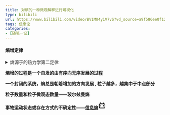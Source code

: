 ```yaml
---
title: 对熵的一种微观解释进行可视化
type: bilibili
url: https://www.bilibili.com/video/BV1MU4y1V7vS?vd_source=a9f586ee0f1226cd479b50e1f04dcaea
tags: 信息论
categories:
- [随笔一记] 
---
```


####  熵增定律

<details>
<summary>熵源于的热力学第二定律</summary>

- 热量不能自发地从低温物体转移到高温物体（克劳修斯）
- 不可能从单一热源取热使之完全转换为有用的功而不产生其他影响 (开尔文)</details>

**熵增的过程是一个自发的由有序向无序发展的过程**

**一个封闭的系统，熵总是朝着增加的方向发展 , 粒子越多，越集中于中点部分**

**粒子数量和粒子微观态数量——玻尔兹曼熵**

**事物运动状态或存在方式的不确定性——[信息熵](https://www.bilibili.com/video/BV1oX4y1w7aG?vd_source=a9f586ee0f1226cd479b50e1f04dcaea)**<svg xmlns="http://www.w3.org/2000/svg" viewBox="0 0 24 24" width="24" height="24"><path fill="none" d="M0 0h24v24H0z"/><path d="M7.172 2.757L10.414 6h3.171l3.243-3.242a1 1 0 0 1 1.415 1.415l-1.829 1.827L18.5 6A3.5 3.5 0 0 1 22 9.5v8a3.5 3.5 0 0 1-3.5 3.5h-13A3.5 3.5 0 0 1 2 17.5v-8A3.5 3.5 0 0 1 5.5 6h2.085L5.757 4.171a1 1 0 0 1 1.415-1.415zM18.5 8h-13a1.5 1.5 0 0 0-1.493 1.356L4 9.5v8a1.5 1.5 0 0 0 1.356 1.493L5.5 19h13a1.5 1.5 0 0 0 1.493-1.356L20 17.5v-8A1.5 1.5 0 0 0 18.5 8zM8 11a1 1 0 0 1 1 1v2a1 1 0 0 1-2 0v-2a1 1 0 0 1 1-1zm8 0a1 1 0 0 1 1 1v2a1 1 0 0 1-2 0v-2a1 1 0 0 1 1-1z"/></svg>


*<!-- more -->*
